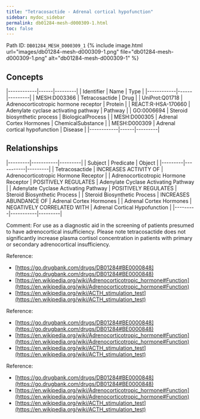 ```yaml
---
title: "Tetracosactide - Adrenal cortical hypofunction"
sidebar: mydoc_sidebar
permalink: db01284-mesh-d000309-1.html
toc: false 
---
```



Path ID: `DB01284_MESH_D000309_1`
{% include image.html url="images/db01284-mesh-d000309-1.png" file="db01284-mesh-d000309-1.png" alt="db01284-mesh-d000309-1" %}

## Concepts

|------------|------|---------|
| Identifier | Name | Type    |
|------------|------|---------|
| MESH:D003366 | Tetracosactide | Drug |
| UniProt:Q01718 | Adrenocorticotropic hormone receptor | Protein |
| REACT:R-HSA-170660 | Adenylate cyclase activating pathway | Pathway |
| GO:0006694 | Steroid biosynthetic process | BiologicalProcess |
| MESH:D000305 | Adrenal Cortex Hormones | ChemicalSubstance |
| MESH:D000309 | Adrenal cortical hypofunction | Disease |
|------------|------|---------|

## Relationships

|---------|-----------|---------|
| Subject | Predicate | Object  |
|---------|-----------|---------|
| Tetracosactide | INCREASES ACTIVITY OF | Adrenocorticotropic Hormone Receptor |
| Adrenocorticotropic Hormone Receptor | POSITIVELY REGULATES | Adenylate Cyclase Activating Pathway |
| Adenylate Cyclase Activating Pathway | POSITIVELY REGULATES | Steroid Biosynthetic Process |
| Steroid Biosynthetic Process | INCREASES ABUNDANCE OF | Adrenal Cortex Hormones |
| Adrenal Cortex Hormones | NEGATIVELY CORRELATED WITH | Adrenal Cortical Hypofunction |
|---------|-----------|---------|

Comment: For use as a diagnostic aid in the screening of patients presumed to have adrenocortical insufficiency. Please note tetracosactide does not significantly increase plasma cortisol concentration in patients with primary or secondary adrenocortical insufficiency.

Reference: 
  - [https://go.drugbank.com/drugs/DB01284#BE0000848](https://go.drugbank.com/drugs/DB01284#BE0000848)
  - [https://en.wikipedia.org/wiki/Adrenocorticotropic_hormone#Function](https://en.wikipedia.org/wiki/Adrenocorticotropic_hormone#Function)
  - [https://en.wikipedia.org/wiki/ACTH_stimulation_test](https://en.wikipedia.org/wiki/ACTH_stimulation_test)

Reference: 
  - [https://go.drugbank.com/drugs/DB01284#BE0000848](https://go.drugbank.com/drugs/DB01284#BE0000848)
  - [https://en.wikipedia.org/wiki/Adrenocorticotropic_hormone#Function](https://en.wikipedia.org/wiki/Adrenocorticotropic_hormone#Function)
  - [https://en.wikipedia.org/wiki/ACTH_stimulation_test](https://en.wikipedia.org/wiki/ACTH_stimulation_test)

Reference: 
  - [https://go.drugbank.com/drugs/DB01284#BE0000848](https://go.drugbank.com/drugs/DB01284#BE0000848)
  - [https://en.wikipedia.org/wiki/Adrenocorticotropic_hormone#Function](https://en.wikipedia.org/wiki/Adrenocorticotropic_hormone#Function)
  - [https://en.wikipedia.org/wiki/ACTH_stimulation_test](https://en.wikipedia.org/wiki/ACTH_stimulation_test)
